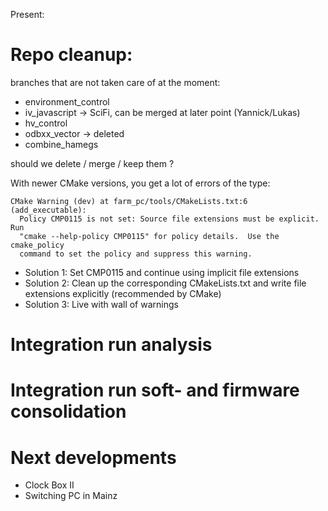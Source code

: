 Present:

# Repo cleanup: #
branches that are not taken care of at the moment:

* environment_control
* iv_javascript -> SciFi, can be merged at later point (Yannick/Lukas)
* hv_control
* odbxx_vector -> deleted
* combine_hamegs

should we delete / merge / keep them ? 

With newer CMake versions, you get a lot of errors of the type:
```
CMake Warning (dev) at farm_pc/tools/CMakeLists.txt:6 (add_executable):
  Policy CMP0115 is not set: Source file extensions must be explicit.  Run
  "cmake --help-policy CMP0115" for policy details.  Use the cmake_policy
  command to set the policy and suppress this warning.
```
* Solution 1: Set CMP0115 and continue using implicit file extensions
* Solution 2: Clean up the corresponding CMakeLists.txt and write file extensions explicitly (recommended by CMake)
* Solution 3: Live with wall of warnings

# Integration run analysis #

# Integration run soft- and firmware consolidation #

# Next developments #

* Clock Box II
* Switching PC in Mainz